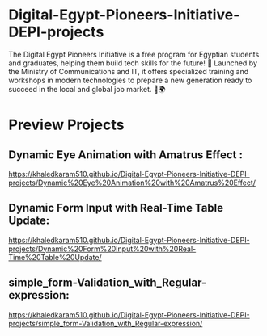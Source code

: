 # Digital-Egypt-Pioneers-Initiative-DEPI-projects
The Digital Egypt Pioneers Initiative is a free program for Egyptian students and graduates, helping them build tech skills for the future! 🚀 Launched by the Ministry of Communications and IT, it offers specialized training and workshops in modern technologies to prepare a new generation ready to succeed in the local and global job market. 💼🌍


# Preview Projects
## Dynamic Eye Animation with Amatrus Effect :
https://khaledkaram510.github.io/Digital-Egypt-Pioneers-Initiative-DEPI-projects/Dynamic%20Eye%20Animation%20with%20Amatrus%20Effect/
## Dynamic Form Input with Real-Time Table Update:
https://khaledkaram510.github.io/Digital-Egypt-Pioneers-Initiative-DEPI-projects/Dynamic%20Form%20Input%20with%20Real-Time%20Table%20Update/
## simple_form-Validation_with_Regular-expression:
https://khaledkaram510.github.io/Digital-Egypt-Pioneers-Initiative-DEPI-projects/simple_form-Validation_with_Regular-expression/
